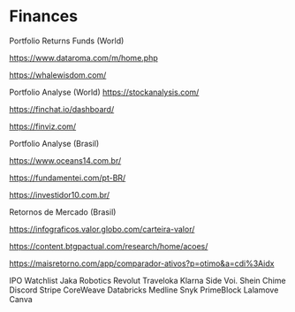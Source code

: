 # Finances

Portfolio Returns Funds (World)

https://www.dataroma.com/m/home.php

https://whalewisdom.com/

Portfolio Analyse (World)
https://stockanalysis.com/

https://finchat.io/dashboard/

https://finviz.com/

Portfolio Analyse (Brasil)

https://www.oceans14.com.br/

https://fundamentei.com/pt-BR/

https://investidor10.com.br/

Retornos de Mercado (Brasil)

https://infograficos.valor.globo.com/carteira-valor/

https://content.btgpactual.com/research/home/acoes/

https://maisretorno.com/app/comparador-ativos?p=otimo&a=cdi%3Aidx

IPO Watchlist
Jaka Robotics
Revolut
Traveloka
Klarna
Side
Voi.
Shein
Chime
Discord
Stripe
CoreWeave
Databricks
Medline
Snyk
PrimeBlock
Lalamove
Canva

